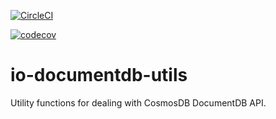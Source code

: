 
[![CircleCI](https://circleci.com/gh/teamdigitale/io-documentdb-utils.svg?style=svg)](https://circleci.com/gh/teamdigitale/io-documentdb-utils)

[![codecov](https://codecov.io/gh/teamdigitale/io-documentdb-utils/branch/master/graph/badge.svg)](https://codecov.io/gh/teamdigitale/io-documentdb-utils)

# io-documentdb-utils

Utility functions for dealing with CosmosDB DocumentDB API.
